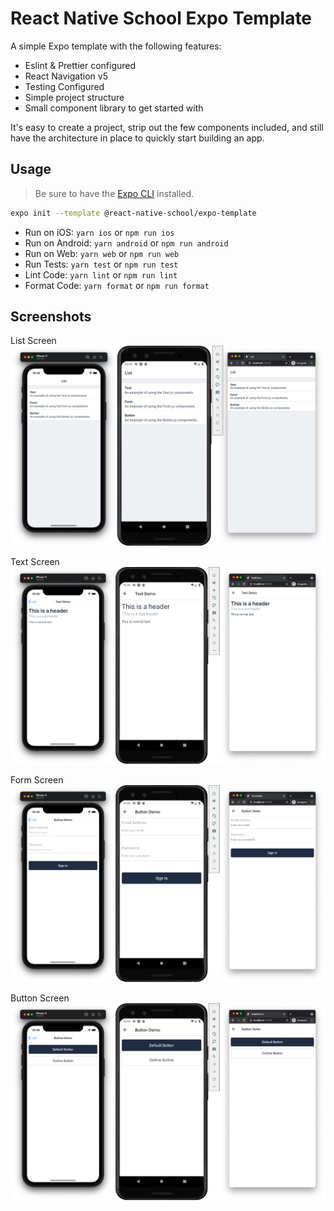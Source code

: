 # React Native School Expo Template

A simple Expo template with the following features:

- Eslint & Prettier configured
- React Navigation v5
- Testing Configured
- Simple project structure
- Small component library to get started with

It's easy to create a project, strip out the few components included, and still have the architecture in place to quickly start building an app.

## Usage

> Be sure to have the [Expo CLI](https://docs.expo.io/workflow/expo-cli/) installed.

```bash
expo init --template @react-native-school/expo-template
```

- Run on iOS: `yarn ios` or `npm run ios`
- Run on Android: `yarn android` or `npm run android`
- Run on Web: `yarn web` or `npm run web`
- Run Tests: `yarn test` or `npm run test`
- Lint Code: `yarn lint` or `npm run lint`
- Format Code: `yarn format` or `npm run format`

## Screenshots

List Screen
![List Screen](./assets/screenshots/list.png)

Text Screen
![Text Screen](./assets/screenshots/text.png)

Form Screen
![Form Screen](./assets/screenshots/form.png)

Button Screen
![Button Screen](./assets/screenshots/button.png)
